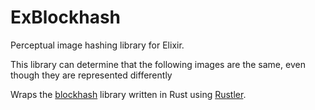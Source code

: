 # ExBlockhash

Perceptual image hashing library for Elixir.

This library can determine that the following images are the same, even though they are represented differently 

Wraps the [blockhash](https://github.com/jaehl/blockhash) library written in Rust using [Rustler](https://github.com/rusterlium/rustler).
